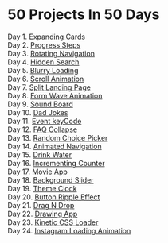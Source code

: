 # 50 Projects In 50 Days

Day 1. [Expanding Cards](https://sultanmalik04.github.io/50-Projects/Day%201-Exapanding%20Cards/)    
Day 2. [Progress Steps](https://sultanmalik04.github.io/50-Projects/Day%202-Progress%20Steps/)    
Day 3. [Rotating Navigation](https://sultanmalik04.github.io/50-Projects/Day%203-Rotating%20Navigation/)   
Day 4. [Hidden Search](https://sultanmalik04.github.io/50-Projects/Day%204-Hidden-Search/)     
Day 5. [Blurry Loading](https://sultanmalik04.github.io/50-Projects/Day%205-Blurry-Loading/)    
Day 6. [Scroll Animation](https://sultanmalik04.github.io/50-Projects/Day%206-Scroll-Animation/)   
Day 7. [Split Landing Page](https://sultanmalik04.github.io/50-Projects/Day%207-Split-Landing-page/)      
Day 8. [Form Wave Animation](https://sultanmalik04.github.io/50-Projects/Day%208-Form-Wave-Animation/)     
Day 9. [Sound Board](https://sultanmalik04.github.io/50-Projects/Day%209-Sound-Board/)      
Day 10. [Dad Jokes](https://sultanmalik04.github.io/50-Projects/Day%2010-Dad-Jokes/)    
Day 11. [Event keyCode](https://sultanmalik04.github.io/50-Projects/Day%2011-Event-keyCodes/)    
Day 12. [FAQ Collapse](https://sultanmalik04.github.io/50-Projects/Day%2012-FAQ-Collapse/)      
Day 13. [Random Choice Picker](https://sultanmalik04.github.io/50-Projects/Day%2013-Random-Choice-Picker/)     
Day 14. [Animated Navigation](https://sultanmalik04.github.io/50-Projects/Day%2014-Animated-Navigation/)      
Day 15. [Drink Water](https://sultanmalik04.github.io/50-Projects/Day%2015-Drink-Water/)    
Day 16. [Incrementing Counter](https://sultanmalik04.github.io/50-Projects/Day%2016-Incrementing-Counter/)   
Day 17. [Movie App](https://sultanmalik04.github.io/50-Projects/Day%2017-Movie-App/)    
Day 18. [Background Slider](https://sultanmalik04.github.io/50-Projects/Day%2018-Background-Slider/)    
Day 19. [Theme Clock](https://sultanmalik04.github.io/50-Projects/Day%2019-Theme-Clock/)    
Day 20. [Button Ripple Effect](https://sultanmalik04.github.io/50-Projects/Day%2020-Button-Ripple-Effect/)     
Day 21. [Drag N Drop](https://sultanmalik04.github.io/50-Projects/Day%2021-Drag-N-Drop/)    
Day 22. [Drawing App](https://sultanmalik04.github.io/50-Projects/Day%2022-Drawing-App/)     
Day 23. [Kinetic CSS Loader](https://sultanmalik04.github.io/50-Projects/Day%2023-Kinetic-Css-Loader/)     
Day 24. [Instagram Loading Animation](https://sultanmalik04.github.io/50-Projects/Day%2024-Instagram-Loading-Animation/)    